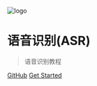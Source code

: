 ![logo](_media/icon.svg)

# 语音识别(ASR)
<!-- ## DeepLearning-CNN -->

> 语音识别教程

<!-- * - word2vec
* - GloVe
* - fastText
* - TextCNN
* - ELMO
* - GPT(GPT2)
* - XLNet
* - Bert(ALBert,Bert-wwm, Robert,ERNIE,DustilBert),RoBert
* - CRF
* - LDA
* - LSA, pLSA
* - Attention
* - Transformor
* - seq2seq
 -->


[GitHub](https://github.com/DataXujing/ASR-paper)
[Get Started](/zh-cn/index)